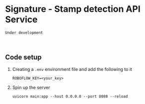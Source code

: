 # Signature - Stamp detection API Service
`Under development`

<br>

## Code setup

1. Creating a `.env` environment file and add the following to it
    ```
    ROBOFLOW_KEY=<your_key>
    ```
2. Spin up the server
    ```
    uvicorn main:app --host 0.0.0.0 --port 8080 --reload
    ```